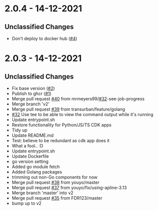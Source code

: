 # 2.0.4 - 14-12-2021

## Unclassified Changes

- Don't deploy to docker hub ([#4](https://github.com/mrmeyers99/aws-cdk-github-actions/issues4))

# 2.0.3 - 14-12-2021

## Unclassified Changes

- Fix base version ([#2](https://github.com/mrmeyers99/aws-cdk-github-actions/issues2))
- Publish to ghcr ([#1](https://github.com/mrmeyers99/aws-cdk-github-actions/issues1))
- Merge pull request [#40](https://github.com/mrmeyers99/aws-cdk-github-actions/issues40) from mrmeyers99/[#32](https://github.com/mrmeyers99/aws-cdk-github-actions/issues32)-see-job-progress
- Merge branch 'v2'
- Merge pull request [#39](https://github.com/mrmeyers99/aws-cdk-github-actions/issues39) from transurban/feature/golang
- [#32](https://github.com/mrmeyers99/aws-cdk-github-actions/issues32) Use tee to be able to view the command output while it's running
- Update entrypoint.sh
- Restore functionality for Python/JS/TS CDK apps
- Tidy up
- Update README.md
- Test: believe to be redundant as cdk app does it
- What a fool..  :D
- Update entrypoint.sh
- Update Dockerfile
- go version setting
- Added go module fetch
- Added Golang packages
- trimming out non-Go components for now
- Merge pull request [#38](https://github.com/mrmeyers99/aws-cdk-github-actions/issues38) from youyo/master
- Merge pull request [#37](https://github.com/mrmeyers99/aws-cdk-github-actions/issues37) from youyo/fix/using-apline-3.13
- Merge branch 'master' into v2
- Merge pull request [#35](https://github.com/mrmeyers99/aws-cdk-github-actions/issues35) from FDR123/master
- bump up to v2

